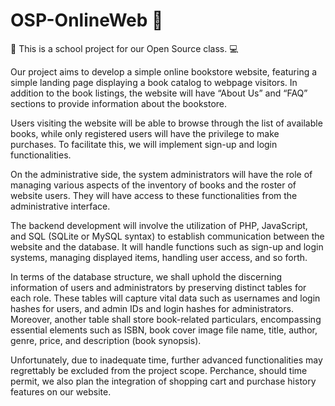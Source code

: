 # OSP-OnlineWeb 🔰

🏫 This is a school project for our Open Source class. 💻

Our project aims to develop a simple online bookstore website, featuring a simple landing page displaying a book catalog to webpage visitors. In addition to the book listings, the website will have “About Us” and “FAQ” sections to provide information about the bookstore.

Users visiting the website will be able to browse through the list of available books, while only registered users will have the privilege to make purchases. To facilitate this, we will implement sign-up and login functionalities.

On the administrative side, the system administrators will have the role of managing various aspects of the inventory of books and the roster of website users. They will have access to these functionalities from the administrative interface.

The backend development will involve the utilization of PHP, JavaScript, and SQL (SQLite or MySQL syntax) to establish communication between the website and the database. It will handle functions such as sign-up and login systems, managing displayed items, handling user access, and so forth.

In terms of the database structure, we shall uphold the discerning information of users and administrators by preserving distinct tables for each role. These tables will capture vital data such as usernames and login hashes for users, and admin IDs and login hashes for administrators. Moreover, another table shall store book-related particulars, encompassing essential elements such as ISBN, book cover image file name, title, author, genre, price, and description (book synopsis). 

Unfortunately, due to inadequate time, further advanced functionalities may regrettably be excluded from the project scope. Perchance, should time permit, we also plan the integration of shopping cart and purchase history features on our website.

